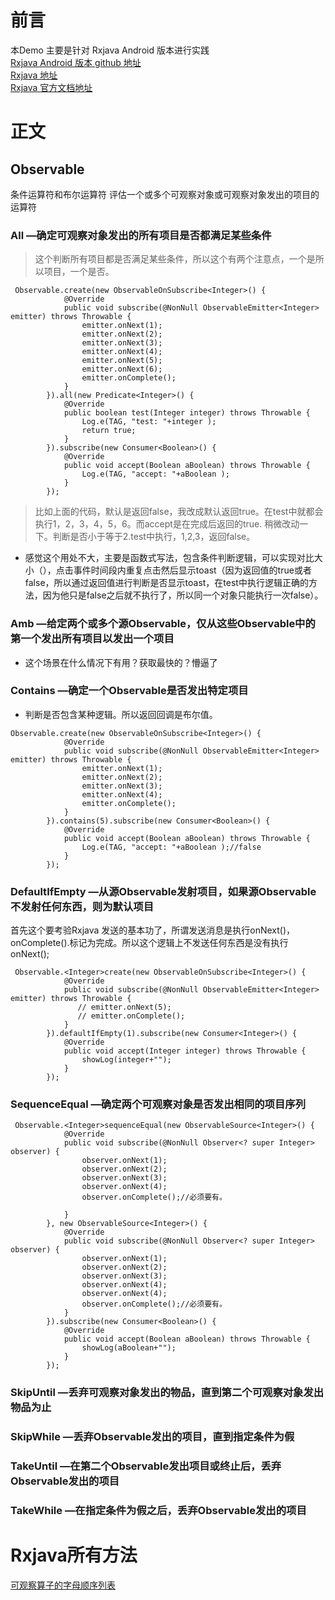 
# 前言
本Demo 主要是针对 Rxjava  Android 版本进行实践<br>
[Rxjava Android 版本 github 地址](https://github.com/ReactiveX/RxAndroid) <br>
[Rxjava 地址](https://github.com/ReactiveX/RxJava) <br>
[Rxjava 官方文档地址](http://reactivex.io/) <br>

# 正文 
## Observable

条件运算符和布尔运算符
评估一个或多个可观察对象或可观察对象发出的项目的运算符

### All —确定可观察对象发出的所有项目是否都满足某些条件
> 这个判断所有项目都是否满足某些条件，所以这个有两个注意点，一个是所以项目，一个是否。

````
 Observable.create(new ObservableOnSubscribe<Integer>() {
            @Override
            public void subscribe(@NonNull ObservableEmitter<Integer> emitter) throws Throwable {
                emitter.onNext(1);
                emitter.onNext(2);
                emitter.onNext(3);
                emitter.onNext(4);
                emitter.onNext(5);
                emitter.onNext(6);
                emitter.onComplete();
            }
        }).all(new Predicate<Integer>() {
            @Override
            public boolean test(Integer integer) throws Throwable {
                Log.e(TAG, "test: "+integer );
                return true;
            }
        }).subscribe(new Consumer<Boolean>() {
            @Override
            public void accept(Boolean aBoolean) throws Throwable {
                Log.e(TAG, "accept: "+aBoolean );
            }
        });
````
> 比如上面的代码，默认是返回false，我改成默认返回true。在test中就都会执行1，2，3，4，5，6。而accept是在完成后返回的true.
稍微改动一下。判断是否小于等于2.test中执行，1,2,3，返回false。
* 感觉这个用处不大，主要是函数式写法，包含条件判断逻辑，可以实现对比大小（），点击事件时间段内重复点击然后显示toast（因为返回值的true或者false，所以通过返回值进行判断是否显示toast，在test中执行逻辑正确的方法，因为他只是false之后就不执行了，所以同一个对象只能执行一次false）。

### Amb —给定两个或多个源Observable，仅从这些Observable中的第一个发出所有项目以发出一个项目
* 这个场景在什么情况下有用？获取最快的？懵逼了
### Contains —确定一个Observable是否发出特定项目
* 判断是否包含某种逻辑。所以返回回调是布尔值。
````aidl
Observable.create(new ObservableOnSubscribe<Integer>() {
            @Override
            public void subscribe(@NonNull ObservableEmitter<Integer> emitter) throws Throwable {
                emitter.onNext(1);
                emitter.onNext(2);
                emitter.onNext(3);
                emitter.onNext(4);
                emitter.onComplete();
            }
        }).contains(5).subscribe(new Consumer<Boolean>() {
            @Override
            public void accept(Boolean aBoolean) throws Throwable {
                Log.e(TAG, "accept: "+aBoolean );//false
            }
        });
````
### DefaultIfEmpty —从源Observable发射项目，如果源Observable不发射任何东西，则为默认项目
首先这个要考验Rxjava 发送的基本功了，所谓发送消息是执行onNext()，onComplete().标记为完成。所以这个逻辑上不发送任何东西是没有执行onNext();
````aidl
 Observable.<Integer>create(new ObservableOnSubscribe<Integer>() {
            @Override
            public void subscribe(@NonNull ObservableEmitter<Integer> emitter) throws Throwable {
               // emitter.onNext(5);
               // emitter.onComplete();
            }
        }).defaultIfEmpty(1).subscribe(new Consumer<Integer>() {
            @Override
            public void accept(Integer integer) throws Throwable {
                showLog(integer+"");
            }
        });
````
### SequenceEqual —确定两个可观察对象是否发出相同的项目序列
````aidl
 Observable.<Integer>sequenceEqual(new ObservableSource<Integer>() {
            @Override
            public void subscribe(@NonNull Observer<? super Integer> observer) {
                observer.onNext(1);
                observer.onNext(2);
                observer.onNext(3);
                observer.onNext(4);
                observer.onComplete();//必须要有。

            }
        }, new ObservableSource<Integer>() {
            @Override
            public void subscribe(@NonNull Observer<? super Integer> observer) {
                observer.onNext(1);
                observer.onNext(2);
                observer.onNext(3);
                observer.onNext(4);
                observer.onNext(4);
                observer.onComplete();//必须要有。
            }
        }).subscribe(new Consumer<Boolean>() {
            @Override
            public void accept(Boolean aBoolean) throws Throwable {
                showLog(aBoolean+"");
            }
        });
````
### SkipUntil —丢弃可观察对象发出的物品，直到第二个可观察对象发出物品为止
### SkipWhile —丢弃Observable发出的项目，直到指定条件为假
### TakeUntil —在第二个Observable发出项目或终止后，丢弃Observable发出的项目
### TakeWhile —在指定条件为假之后，丢弃Observable发出的项目
# Rxjava所有方法
[可观察算子的字母顺序列表](http://reactivex.io/documentation/operators.html)
